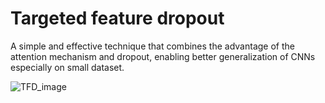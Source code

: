 # Targeted feature dropout
A simple and effective technique that combines the advantage of the attention mechanism and dropout, enabling better generalization of CNNs especially on small dataset. 

![TFD_image](https://github.com/YilinLiu97/Targeted-Feature-Dropout/blob/master/TFD_4-1.png)
